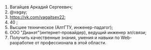 1) Вагайцев Аркадий Сергеевич;
2) @vagay;
3) https://vk.com/vagaitsev22;
4) 40 ;
5) Высшее техническое (АлтГТУ, инженер-падагог);
6) ООО "Дианэт"(интернет-провайдер), ведущий инженер эл/связи;
7) Получить качественные знания, умения и навыки по Web-разработке от профессионала в этой области.
